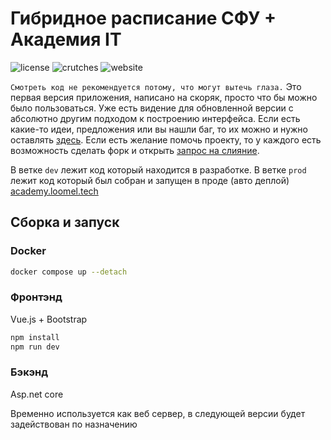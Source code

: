 # Гибридное расписание СФУ + Академия IT

![license](https://img.shields.io/github/license/LoomeL/AcademyTimetable)
![crutches](https://img.shields.io/badge/crutches-yes-green)
![website](https://img.shields.io/website?url=https%3A%2F%2Facademy.loomel.tech)

`Смотреть код не рекомендуется потому, что могут вытечь глаза.` Это первая версия приложения, написано на скоряк, просто что бы можно было пользоваться. Уже есть видение для обновленной версии с абсолютно другим подходом к построению интерфейса. Если есть какие-то идеи, предложения или вы нашли баг, то их можно и нужно оставлять [здесь](https://github.com/LoomeL/AcademyTimetable/issues). Если есть желание помочь проекту, то у каждого есть возможность сделать форк и открыть [запрос на слияние](https://github.com/LoomeL/AcademyTimetable/pulls).

В ветке `dev` лежит код который находится в разработке. В ветке `prod` лежит код который был собран и запущен в проде (авто деплой) [academy.loomel.tech](https://academy.loomel.tech)

## Сборка и запуск

### Docker

```bash
docker compose up --detach
```

### Фронтэнд

Vue.js + Bootstrap

```bash
npm install
npm run dev
```

### Бэкэнд

Asp.net core

Временно используется как веб сервер, в следующей версии будет задействован по назначению
